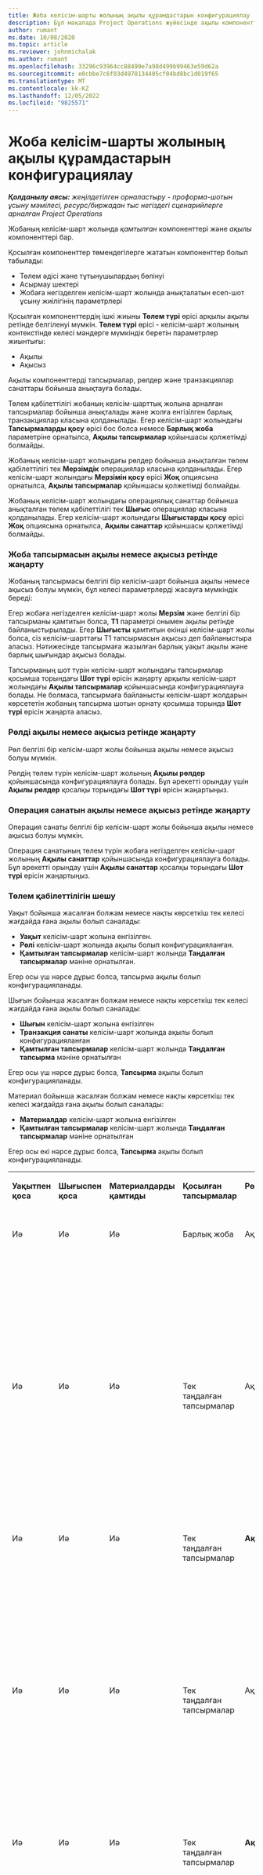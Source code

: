 ```yaml
---
title: Жоба келісім-шарты жолының ақылы құрамдастарын конфигурациялау
description: Бұл мақалада Project Operations жүйесінде ақылы компоненттерді келісім-шарт жолдарына қосу жолдары туралы ақпарат берілген.
author: rumant
ms.date: 10/08/2020
ms.topic: article
ms.reviewer: johnmichalak
ms.author: rumant
ms.openlocfilehash: 33296c93964cc88499e7a98d499b99463e59d62a
ms.sourcegitcommit: e0cbbe7c6f03d4978134405cf04bd8bc1d019f65
ms.translationtype: MT
ms.contentlocale: kk-KZ
ms.lasthandoff: 12/05/2022
ms.locfileid: "9825571"
---
```

# <a name="configure-chargeable-components-of-a-project-contract-line"></a>Жоба келісім-шарты жолының ақылы құрамдастарын конфигурациялау

_**Қолданылу аясы:** жеңілдетілген орналастыру - проформа-шотын ұсыну мәмілесі, ресурс/биржадан тыс негіздегі сценарийлерге арналған Project Operations_

Жобаның келісім-шарт жолында *қамтылған* компоненттері және *ақылы* компоненттері бар.

Қосылған компоненттер төмендегілерге жататын компоненттер болып табылады:

  - Төлем әдісі және тұтынушылардың бөлінуі
  - Асырмау шектері 
  - Жобаға негізделген келісім-шарт жолында анықталатын есеп-шот ұсыну жиілігінің параметрлері

Қосылған компоненттердің ішкі жиыны **Төлем түрі** өрісі арқылы ақылы ретінде белгіленуі мүмкін. **Төлем түрі** өрісі - келісім-шарт жолының контекстінде келесі мәндерге мүмкіндік беретін параметрлер жиынтығы:

  - Ақылы
  - Ақысыз

Ақылы компоненттерді тапсырмалар, рөлдер және транзакциялар санаттары бойынша анықтауға болады.

Төлем қабілеттілігі жобаның келісім-шарттық жолына арналған тапсырмалар бойынша анықталады және жолға енгізілген барлық транзакциялар класына қолданылады. Егер келісім-шарт жолындағы **Тапсырмаларды қосу** өрісі бос болса немесе **Барлық жоба** параметріне орнатылса, **Ақылы тапсырмалар** қойыншасы қолжетімді болмайды.

Жобаның келісім-шарт жолындағы рөлдер бойынша анықталған төлем қабілеттілігі тек **Мерзімдік** операциялар класына қолданылады. Егер келісім-шарт жолындағы **Мерзімін қосу** өрісі **Жоқ** опциясына орнатылса, **Ақылы тапсырмалар** қойыншасы қолжетімді болмайды.

Жобаның келісім-шарт жолындағы операциялық санаттар бойынша анықталған төлем қабілеттілігі тек **Шығыс** операциялар класына қолданылады. Егер келісім-шарт жолындағы **Шығыстарды қосу** өрісі **Жоқ** опциясына орнатылса, **Ақылы санаттар** қойыншасы қолжетімді болмайды.

### <a name="update-a-project-task-as-chargeable-or-non-chargeable"></a>Жоба тапсырмасын ақылы немесе ақысыз ретінде жаңарту

Жобаның тапсырмасы белгілі бір келісім-шарт бойынша ақылы немесе ақысыз болуы мүмкін, бұл келесі параметрлерді жасауға мүмкіндік береді:

Егер жобаға негізделген келісім-шарт жолы **Мерзім** және белгілі бір тапсырманы қамтитын болса, **T1** параметрі онымен ақылы ретінде байланыстырылады. Егер **Шығысты** қамтитын екінші келісім-шарт жолы болса, сіз келісім-шарттағы T1 тапсырмасын ақысыз деп байланыстыра аласыз. Нәтижесінде тапсырмаға жазылған барлық уақыт ақылы және барлық шығындар ақысыз болады.

Тапсырманың шот түрін келісім-шарт жолындағы тапсырмалар қосымша торындағы **Шот түрі** өрісін жаңарту арқылы келісім-шарт жолындағы **Ақылы тапсырмалар** қойыншасында конфигурациялауға болады. Не болмаса, тапсырмаға байланысты келісім-шарт жолдарын көрсететін жобаның тапсырма шотын орнату қосымша торында **Шот түрі** өрісін жаңарта аласыз.

### <a name="update-a-role-as-chargeable-or-non-chargeable"></a>Рөлді ақылы немесе ақысыз ретінде жаңарту

Рөл белгілі бір келісім-шарт жолы бойынша ақылы немесе ақысыз болуы мүмкін.

Рөлдің төлем түрін келісім-шарт жолының **Ақылы рөлдер** қойыншасында конфигурациялауға болады. Бұл әрекетті орындау үшін **Ақылы рөлдер** қосалқы торындағы **Шот түрі** өрісін жаңартыңыз.

### <a name="update-a-transaction-category-as-chargeable-or-non-chargeable"></a>Операция санатын ақылы немесе ақысыз ретінде жаңарту

Операция санаты белгілі бір келісім-шарт жолы бойынша ақылы немесе ақысыз болуы мүмкін.

Операция санатының төлем түрін жобаға негізделген келісім-шарт жолының **Ақылы санаттар** қойыншасында конфигурациялауға болады. Бұл әрекетті орындау үшін **Ақылы санаттар** қосалқы торындағы **Шот түрі** өрісін жаңартыңыз.

### <a name="resolve-chargeability"></a>Төлем қабілеттілігін шешу

Уақыт бойынша жасалған болжам немесе нақты көрсеткіш тек келесі жағдайда ғана ақылы болып саналады:

   - **Уақыт** келісім-шарт жолына енгізілген.
   - **Рөлі** келісім-шарт жолында ақылы болып конфигурацияланған.
   - **Қамтылған тапсырмалар** келісім-шарт жолында **Таңдалған тапсырмалар** мәніне орнатылған.
 
 Егер осы үш нәрсе дұрыс болса, тапсырма ақылы болып конфигурацияланады. 

Шығын бойынша жасалған болжам немесе нақты көрсеткіш тек келесі жағдайда ғана ақылы болып саналады:

   - **Шығын** келісім-шарт жолына енгізілген
   - **Транзакция санаты** келісім-шарт жолында ақылы болып конфигурацияланған
   - **Қамтылған тапсырмалар** келісім-шарт жолында **Таңдалған тапсырма** мәніне орнатылған
  
 Егер осы үш нәрсе дұрыс болса, **Тапсырма** ақылы болып конфигурацияланады. 

Материал бойынша жасалған болжам немесе нақты көрсеткіш тек келесі жағдайда ғана ақылы болып саналады:

   - **Материалдар** келісім-шарт жолына енгізілген
   - **Қамтылған тапсырмалар** келісім-шарт жолында **Таңдалған тапсырмалар** мәніне орнатылған

Егер осы екі нәрсе дұрыс болса, **Тапсырма** ақылы болып конфигурацияланады. 

<table border="0" cellspacing="0" cellpadding="0">
    <tbody>
        <tr>
            <td width="70" valign="top">
                <p>
                    <strong>Уақытпен қоса</strong>
                </p>
            </td>
            <td width="78" valign="top">
                <p>
                    <strong>Шығыспен қоса</strong>
                    <strong></strong>
                </p>
            </td>
            <td width="63" valign="top">
                <p>
                    <strong>Материалдарды қамтиды</strong>
                    <strong></strong>
                </p>
            </td>
            <td width="75" valign="top">
                <p>
                    <strong>Қосылған тапсырмалар</strong>
                    <strong></strong>
                </p>
            </td>
            <td width="65" valign="top">
                <p>
                    <strong>Рөл</strong>
                    <strong></strong>
                </p>
            </td>
            <td width="70" valign="top">
                <p>
                    <strong>Санат</strong>
                    <strong></strong>
                </p>
            </td>
            <td width="65" valign="top">
                <p>
                    <strong>Тапсырма</strong>
                    <strong></strong>
                </p>
            </td>
            <td width="350" valign="top">
                <p>
                    <strong>Төлем қабілеттілігінің әсері</strong>
                </p>
            </td>
        </tr>
        <tr>
            <td width="70" valign="top">
                <p>
Иә </p>
            </td>
            <td width="78" valign="top">
                <p>
Иә </p>
            </td>
            <td width="63" valign="top">
                <p>
Иә </p>
            </td>
            <td width="75" valign="top">
                <p>
Барлық жоба </p>
            </td>
            <td width="65" valign="top">
                <p>
Ақылы </p>
            </td>
            <td width="70" valign="top">
                <p>
Ақылы </p>
            </td>
            <td width="65" valign="top">
                <p>
Орнату мүмкін емес </p>
            </td>
            <td width="350" valign="top">
                <p>
Уақыт нақты мәніндегі шот ұсыну: <strong>Ақылы</strong>
                </p>
                <p>
Шығын нақты мәніндегі шот ұсыну түрі: <strong>Ақылы</strong>
                </p>
                <p>
Материал нақты мәніндегі шот ұсыну түрі: <strong>Ақылы</strong>
                </p>
            </td>
        </tr>
        <tr>
            <td width="70" valign="top">
                <p>
Иә </p>
            </td>
            <td width="78" valign="top">
                <p>
Иә </p>
            </td>
            <td width="63" valign="top">
                <p>
Иә </p>
            </td>
            <td width="75" valign="top">
                <p>
Тек таңдалған тапсырмалар </p>
            </td>
            <td width="65" valign="top">
                <p>
Ақылы </p>
            </td>
            <td width="70" valign="top">
                <p>
Ақылы </p>
            </td>
            <td width="65" valign="top">
                <p>
Ақылы </p>
            </td>
            <td width="350" valign="top">
                <p>
Уақыт нақты мәніндегі шот ұсыну: <strong>Ақылы</strong>
                </p>
                <p>
Шығын нақты мәніндегі шот ұсыну түрі: <strong>Ақылы</strong>
                </p>
                <p>
Материал нақты мәніндегі шот ұсыну түрі: <strong>Ақылы</strong>
                </p>
            </td>
        </tr>
        <tr>
            <td width="70" valign="top">
                <p>
Иә </p>
            </td>
            <td width="78" valign="top">
                <p>
Иә </p>
            </td>
            <td width="63" valign="top">
                <p>
Иә </p>
            </td>
            <td width="75" valign="top">
                <p>
Тек таңдалған тапсырмалар </p>
            </td>
            <td width="65" valign="top">
                <p>
                    <strong>Ақысыз</strong>
                </p>
            </td>
            <td width="70" valign="top">
                <p>
Ақылы </p>
            </td>
            <td width="65" valign="top">
                <p>
Ақылы </p>
            </td>
            <td width="350" valign="top">
                <p>
Уақыт нақты мәніндегі шот ұсыну: <strong>Ақысыз</strong>
                </p>
                <p>
Шығыс нақты мәніндегі шот ұсыну түрі: Ақылы </p>
                <p>
Материал нақты мәніндегі шот ұсыну түрі: Ақылы </p>
            </td>
        </tr>
        <tr>
            <td width="70" valign="top">
                <p>
Иә </p>
            </td>
            <td width="78" valign="top">
                <p>
Иә </p>
            </td>
            <td width="63" valign="top">
                <p>
Иә </p>
            </td>
            <td width="75" valign="top">
                <p>
Тек таңдалған тапсырмалар </p>
            </td>
            <td width="65" valign="top">
                <p>
Ақылы </p>
            </td>
            <td width="70" valign="top">
                <p>
Ақылы </p>
            </td>
            <td width="65" valign="top">
                <p>
                    <strong>Ақысыз</strong>
                </p>
            </td>
            <td width="350" valign="top">
                <p>
Уақыт нақты мәніндегі шот ұсыну: <strong>Ақысыз</strong>
                </p>
                <p>
Шығын нақты мәніндегі шот ұсыну түрі: <strong>Ақысыз</strong>
                </p>
                <p>
Материал нақты мәніндегі шот ұсыну түрі: <strong>Ақысыз</strong>
                </p>
            </td>
        </tr>
        <tr>
            <td width="70" valign="top">
                <p>
Иә </p>
            </td>
            <td width="78" valign="top">
                <p>
Иә </p>
            </td>
            <td width="63" valign="top">
                <p>
Иә </p>
            </td>
            <td width="75" valign="top">
                <p>
Тек таңдалған тапсырмалар </p>
            </td>
            <td width="65" valign="top">
                <p>
                    <strong>Ақысыз</strong>
                </p>
            </td>
            <td width="70" valign="top">
                <p>
Ақылы </p>
            </td>
            <td width="65" valign="top">
                <p>
                    <strong>Ақысыз</strong>
                </p>
            </td>
            <td width="350" valign="top">
                <p>
Уақыт нақты мәніндегі шот ұсыну: <strong>Ақысыз</strong>
                </p>
                <p>
Шығын нақты мәніндегі шот ұсыну түрі: <strong>Ақысыз</strong>
                </p>
                <p>
Материал нақты мәніндегі шот ұсыну түрі: <strong>Ақысыз</strong>
                </p>
            </td>
        </tr>
        <tr>
            <td width="70" valign="top">
                <p>
Иә </p>
            </td>
            <td width="78" valign="top">
                <p>
Иә </p>
            </td>
            <td width="63" valign="top">
                <p>
Иә </p>
            </td>
            <td width="75" valign="top">
                <p>
Тек таңдалған тапсырмалар </p>
            </td>
            <td width="65" valign="top">
                <p>
                    <strong>Ақысыз</strong>
                </p>
            </td>
            <td width="70" valign="top">
                <p>
                    <strong>Ақысыз</strong>
                </p>
            </td>
            <td width="65" valign="top">
                <p>
Ақылы </p>
            </td>
            <td width="350" valign="top">
                <p>
Уақыт нақты мәніндегі шот ұсыну: <strong>Ақысыз</strong>
                </p>
                <p>
Шығын нақты мәніндегі шот ұсыну түрі: <strong>Ақысыз</strong>
                </p>
                <p>
Материал нақты мәніндегі шот ұсыну түрі: Ақылы </p>
            </td>
        </tr>
        <tr>
            <td width="70" valign="top">
                <p>
                    <strong>No</strong>
                </p>
            </td>
            <td width="78" valign="top">
                <p>
Иә </p>
            </td>
            <td width="63" valign="top">
                <p>
Иә </p>
            </td>
            <td width="75" valign="top">
                <p>
Барлық жоба </p>
            </td>
            <td width="65" valign="top">
                <p>
Орнату мүмкін емес </p>
            </td>
            <td width="70" valign="top">
                <p>
                    <strong>Ақылы</strong>
                </p>
            </td>
            <td width="65" valign="top">
                <p>
Орнату мүмкін емес </p>
            </td>
            <td width="350" valign="top">
                <p>
Уақыт нақты мәніндегі шот ұсыну: <strong>Қолжетімді емес</strong>
                </p>
                <p>
Шығыс нақты мәніндегі шот ұсыну түрі: Ақылы </p>
                <p>
Материал нақты мәніндегі шот ұсыну түрі: Ақылы </p>
            </td>
        </tr>
        <tr>
            <td width="70" valign="top">
                <p>
                    <strong>No</strong>
                </p>
            </td>
            <td width="78" valign="top">
                <p>
Иә </p>
            </td>
            <td width="63" valign="top">
                <p>
Иә </p>
            </td>
            <td width="75" valign="top">
                <p>
Барлық жоба </p>
            </td>
            <td width="65" valign="top">
                <p>
Орнату мүмкін емес </p>
            </td>
            <td width="70" valign="top">
                <p>
                    <strong>Ақысыз</strong>
                </p>
            </td>
            <td width="65" valign="top">
                <p>
Орнату мүмкін емес </p>
            </td>
            <td width="350" valign="top">
                <p>
Уақыт нақты мәніндегі шот ұсыну: <strong>Қолжетімді емес</strong>
                </p>
                <p>
Шығын нақты мәніндегі шот ұсыну түрі: <strong>Ақысыз</strong>
                </p>
                <p>
Материал нақты мәніндегі шот ұсыну түрі: Ақылы </p>
            </td>
        </tr>
        <tr>
            <td width="70" valign="top">
                <p>
Иә </p>
            </td>
            <td width="78" valign="top">
                <p>
                    <strong>No</strong>
                </p>
            </td>
            <td width="63" valign="top">
                <p>
Иә </p>
            </td>
            <td width="75" valign="top">
                <p>
Барлық жоба </p>
            </td>
            <td width="65" valign="top">
                <p>
Ақылы </p>
            </td>
            <td width="70" valign="top">
                <p>
Орнату мүмкін емес </p>
            </td>
            <td width="65" valign="top">
                <p>
Орнату мүмкін емес </p>
            </td>
            <td width="350" valign="top">
                <p>
Уақыт нақты мәніндегі шот ұсыну: Ақылы </p>
                <p>
Шығын нақты мәніндегі шот ұсыну түрі: <strong>Қолжетімді емес</strong>
                </p>
                <p>
Материал нақты мәніндегі шот ұсыну түрі: Ақылы </p>
            </td>
        </tr>
        <tr>
            <td width="70" valign="top">
                <p>
Иә </p>
            </td>
            <td width="78" valign="top">
                <p>
                    <strong>No</strong>
                </p>
            </td>
            <td width="63" valign="top">
                <p>
Иә </p>
            </td>
            <td width="75" valign="top">
                <p>
Барлық жоба </p>
            </td>
            <td width="65" valign="top">
                <p>
                    <strong>Ақысыз</strong>
                </p>
            </td>
            <td width="70" valign="top">
                <p>
Орнату мүмкін емес </p>
            </td>
            <td width="65" valign="top">
                <p>
Орнату мүмкін емес </p>
            </td>
            <td width="350" valign="top">
                <p>
Уақыт нақты мәніндегі шот ұсыну: <strong>Ақысыз</strong>
                </p>
                <p>
Шығын нақты мәніндегі шот ұсыну түрі: <strong>Қолжетімді емес</strong>
                </p>
                <p>
Материал нақты мәніндегі шот ұсыну түрі: Ақылы </p>
            </td>
        </tr>
        <tr>
            <td width="70" valign="top">
                <p>
Иә </p>
            </td>
            <td width="78" valign="top">
                <p>
Иә </p>
            </td>
            <td width="63" valign="top">
                <p>
                    <strong>No</strong>
                </p>
            </td>
            <td width="75" valign="top">
                <p>
Барлық жоба </p>
            </td>
            <td width="65" valign="top">
                <p>
Ақылы </p>
            </td>
            <td width="70" valign="top">
                <p>
Ақылы </p>
            </td>
            <td width="65" valign="top">
                <p>
Орнату мүмкін емес </p>
            </td>
            <td width="350" valign="top">
                <p>
Уақыт нақты мәніндегі шот ұсыну: Ақылы </p>
                <p>
Шығыс нақты мәніндегі шот ұсыну түрі: Ақылы </p>
                <p>
Материал нақты мәніндегі шот ұсыну түрі: <strong>Қолжетімді емес</strong>
                </p>
            </td>
        </tr>
        <tr>
            <td width="70" valign="top">
                <p>
Иә </p>
            </td>
            <td width="78" valign="top">
                <p>
Иә </p>
            </td>
            <td width="63" valign="top">
                <p>
                    <strong>No</strong>
                </p>
            </td>
            <td width="75" valign="top">
                <p>
Барлық жоба </p>
            </td>
            <td width="65" valign="top">
                <p>
                    <strong>Ақысыз</strong>
                </p>
            </td>
            <td width="70" valign="top">
                <p>
                    <strong>Ақысыз</strong>
                </p>
            </td>
            <td width="65" valign="top">
                <p>
Орнату мүмкін емес </p>
            </td>
            <td width="350" valign="top">
                <p>
Уақыт нақты мәніндегі шот ұсыну: <strong>Ақысыз</strong>
                </p>
                <p>
Шығын нақты мәніндегі шот ұсыну түрі: <strong>Ақысыз</strong>
                </p>
                <p>
Материал нақты мәніндегі шот ұсыну түрі: <strong>Қолжетімді емес</strong>
                </p>
            </td>
        </tr>
    </tbody>
</table>





[!INCLUDE[footer-include](../../includes/footer-banner.md)]
